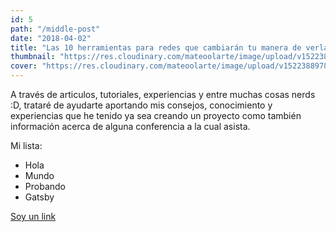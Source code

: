 ```yaml
---
id: 5
path: "/middle-post"
date: "2018-04-02"
title: "Las 10 herramientas para redes que cambiarán tu manera de verlas (y manejarlas)"
thumbnail: "https://res.cloudinary.com/mateoolarte/image/upload/v1522387717/personal_website/projects/ecoactua/thumbnail-ecoactua.jpg"
cover: "https://res.cloudinary.com/mateoolarte/image/upload/v1522388978/personal_website/projects/ecoactua/hero-ecoactua.jpg"
---
```


A través de articulos, tutoriales, experiencias y entre muchas cosas nerds :D, trataré de ayudarte aportando mis consejos, conocimiento y experiencias que he tenido ya sea creando un proyecto como también información acerca de alguna conferencia a la cual asista.

Mi lista:

* Hola
* Mundo
* Probando
* Gatsby

[Soy un link](https://mateoolarte.com)
